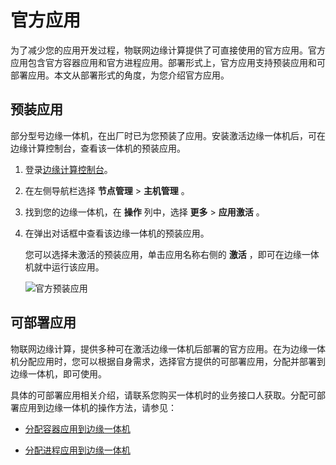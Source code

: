 官方应用 
=========================

为了减少您的应用开发过程，物联网边缘计算提供了可直接使用的官方应用。官方应用包含官方容器应用和官方进程应用。部署形式上，官方应用支持预装应用和可部署应用。本文从部署形式的角度，为您介绍官方应用。

预装应用 
-------------------------

部分型号边缘一体机，在出厂时已为您预装了应用。安装激活边缘一体机后，可在边缘计算控制台，查看该一体机的预装应用。

1. 登录[边缘计算控制台](https://iotedge.console.aliyun.com)。

   

2. 在左侧导航栏选择 **节点管理** \> **主机管理** 。

   

3. 找到您的边缘一体机，在 **操作** 列中，选择 **更多** \> **应用激活** 。

   

4. 在弹出对话框中查看该边缘一体机的预装应用。

   您可以选择未激活的预装应用，单击应用名称右侧的 **激活** ，即可在边缘一体机就中运行该应用。

   ![官方预装应用](https://static-aliyun-doc.oss-accelerate.aliyuncs.com/assets/img/zh-CN/1919049061/p175771.png)
   




可部署应用 
--------------------------

物联网边缘计算，提供多种可在激活边缘一体机后部署的官方应用。在为边缘一体机分配应用时，您可以根据自身需求，选择官方提供的可部署应用，分配并部署到边缘一体机，即可使用。

具体的可部署应用相关介绍，请联系您购买一体机时的业务接口人获取。分配可部署应用到边缘一体机的操作方法，请参见：

* [分配容器应用到边缘一体机]()

  

* [分配进程应用到边缘一体机]()

  



